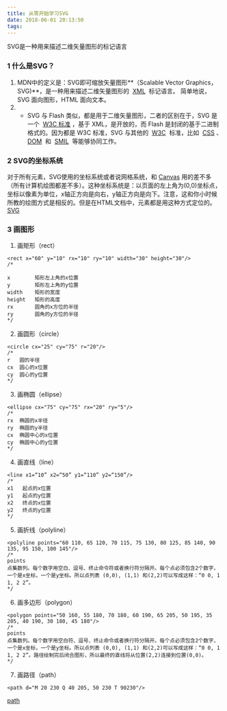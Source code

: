 ```yaml
---
title: 从零开始学习SVG
date: 2018-06-01 20:13:50
tags:
---
```


SVG是一种用来描述二维矢量图形的标记语言
<escape><!-- more --></escape>
### 1  什么是SVG？
1. MDN中的定义是：SVG即可缩放矢量图形**（Scalable Vector Graphics，SVG)**，是一种用来描述二维矢量图形的  [XML](https://developer.mozilla.org/zh-CN/docs/XML)  标记语言。 简单地说，SVG 面向图形，HTML 面向文本。
2. * SVG 与 Flash 类似，都是用于二维矢量图形，二者的区别在于，SVG 是一个  [W3C 标准](http://www.w3.org/Graphics/SVG/) ，基于 XML，是开放的，而 Flash 是封闭的基于二进制格式的。因为都是 W3C 标准，SVG 与其他的  [W3C](http://www.w3.org/)  标准，比如  [CSS](https://developer.mozilla.org/zh-CN/docs/CSS) 、 [DOM](https://developer.mozilla.org/zh-CN/docs/DOM)  和  [SMIL](http://www.w3.org/AudioVideo/)  等能够协同工作。

### 2  SVG的坐标系统
对于所有元素，SVG使用的坐标系统或者说网格系统，和 [Canvas](https://developer.mozilla.org/zh-CN/HTML/Canvas) 用的差不多（所有计算机绘图都差不多）。这种坐标系统是：以页面的左上角为(0,0)坐标点，坐标以像素为单位，x轴正方向是向右，y轴正方向是向下。注意，这和你小时候所教的绘图方式是相反的。但是在HTML文档中，元素都是用这种方式定位的。
[SVG](https://i.loli.net/2018/08/17/5b767635aeb73.png)

### 3  画图形
1. 画矩形（rect）
```
<rect x="60" y="10" rx="10" ry="10" width="30" height="30"/>
/*

x        矩形左上角的x位置
y        矩形左上角的y位置
width    矩形的宽度
height   矩形的高度
rx       圆角的x方位的半径 
ry       圆角的y方位的半径
*/
```
2. 画圆形（circle）
```
<circle cx="25" cy="75" r="20"/>
/*
r   圆的半径
cx  圆心的x位置
cy  圆心的y位置
*/
```
3. 画椭圆（ellipse）
```
<ellipse cx="75" cy="75" rx="20" ry="5"/>
/*
rx  椭圆的x半径
ry  椭圆的y半径
cx  椭圆中心的x位置
cy  椭圆中心的y位置
*/
```
4. 画直线（line）
```
<line x1=“10” x2=“50” y1=“110” y2=“150”/>
/*
x1   起点的x位置
y1   起点的y位置
x2   终点的x位置
y2   终点的y位置
*/
```
5. 画折线（polyline）
```
<polyline points="60 110, 65 120, 70 115, 75 130, 80 125, 85 140, 90 135, 95 150, 100 145"/>
/*
points
点集数列。每个数字用空白、逗号、终止命令符或者换行符分隔开。每个点必须包含2个数字，一个是x坐标，一个是y坐标。所以点列表 (0,0), (1,1) 和(2,2)可以写成这样：“0 0, 1 1, 2 2”。
*/
```
6. 画多边形（polygon）
```
<polygon points="50 160, 55 180, 70 180, 60 190, 65 205, 50 195, 35 205, 40 190, 30 180, 45 180"/>
/*
points
点集数列。每个数字用空白符、逗号、终止命令或者换行符分隔开。每个点必须包含2个数字，一个是x坐标，一个是y坐标。所以点列表 (0,0), (1,1) 和(2,2)可以写成这样：“0 0, 1 1, 2 2”。路径绘制完后闭合图形，所以最终的直线将从位置(2,2)连接到位置(0,0)。
*/
```
7. 画路径（path）
```
<path d="M 20 230 Q 40 205, 50 230 T 90230"/>
```
[path](https://i.loli.net/2018/08/17/5b7677eeeda9f.png)

